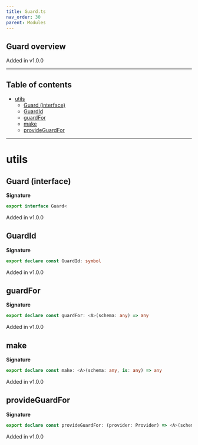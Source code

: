 ```yaml
---
title: Guard.ts
nav_order: 30
parent: Modules
---
```


## Guard overview

Added in v1.0.0

---

<h2 class="text-delta">Table of contents</h2>

- [utils](#utils)
  - [Guard (interface)](#guard-interface)
  - [GuardId](#guardid)
  - [guardFor](#guardfor)
  - [make](#make)
  - [provideGuardFor](#provideguardfor)

---

# utils

## Guard (interface)

**Signature**

```ts
export interface Guard<
```

Added in v1.0.0

## GuardId

**Signature**

```ts
export declare const GuardId: symbol
```

Added in v1.0.0

## guardFor

**Signature**

```ts
export declare const guardFor: <A>(schema: any) => any
```

Added in v1.0.0

## make

**Signature**

```ts
export declare const make: <A>(schema: any, is: any) => any
```

Added in v1.0.0

## provideGuardFor

**Signature**

```ts
export declare const provideGuardFor: (provider: Provider) => <A>(schema: any) => any
```

Added in v1.0.0
